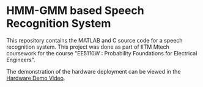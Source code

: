# HMM-GMM based Speech Recognition System

This repository contains the MATLAB and C source code for a speech recognition system. This project was done as part of IITM Mtech coursework for the course "EE5110W : Probability Foundations for Electrical Engineers".

The demonstration of the hardware deployment can be viewed in the [Hardware Demo Video](https://drive.google.com/file/d/145zfM-qmQ-gBS7FQFLA3GEsBywUODLHv/view?usp=sharing).
